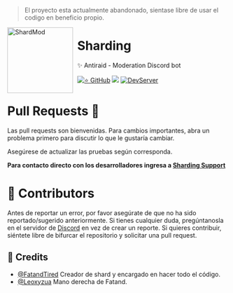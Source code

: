 >El proyecto esta actualmente abandonado, sientase libre de usar el codigo en beneficio propio.

<img width="150" height="150" align="left" style="float: left; margin: 0 10px 0 0;" alt="ShardMod" id="showcase" src="[https://media.discordapp.net/attachments/954509196034973767/1395199313277223087/2c876961e597fae696f867707cacefdc.png?ex=6879941d&is=6878429d&hm=c6165de83742f7bd972f12a245bc0774ad136520f07e63841fcc24442cce451e&=&format=webp&quality=lossless&width=930&height=930](https://i.imgur.com/rNbmYst.png)">

# Sharding
✨ Antiraid - Moderation Discord bot

[![⭐ GitHub](https://img.shields.io/github/stars/Shard-Bot/shardmod.svg?style=social&label=Stars&style=flat)](https://github.com/Shard-Bot/shardmod/stargazers)
[![](https://img.shields.io/badge/detritus-0.17.0.beta.0-blue.svg?logo=npm)](https://github.com/detritusjs/client)
[![DevServer](https://discordapp.com/api/guilds/846937568753745921/widget.png?style=shield)](https://discord.gg/pNJdcqQZRF)

# Pull Requests 📣
Las pull requests son bienvenidas. Para cambios importantes, abra un problema primero para discutir lo que le gustaría cambiar.

Asegúrese de actualizar las pruebas según corresponda.

**Para contacto directo con los desarrolladores ingresa a [Sharding Support](https://discord.gg/sharding)**

# 📌 Contributors
Antes de reportar un error, por favor asegúrate de que no ha sido reportado/sugerido anteriormente.
Si tienes cualquier duda, pregúntanosla en el servidor de [Discord](https://discord.gg/sharding) en vez de crear un reporte. Si quieres contribuir, siéntete libre de bifurcar el repositorio y solicitar una pull request.

## 👋 Credits

* [@FatandTired](https://github.com/FatandTired) Creador de shard y encargado en hacer todo el código.
* [@Leoxyzua](https://github.com/Leoxyzua) Mano derecha de Fatand.


